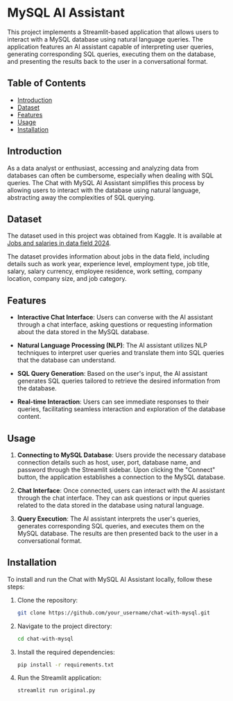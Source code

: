 # MySQL AI Assistant

This project implements a Streamlit-based application that allows users to interact with a MySQL database using natural language queries. The application features an AI assistant capable of interpreting user queries, generating corresponding SQL queries, executing them on the database, and presenting the results back to the user in a conversational format.


## Table of Contents

- [Introduction](#introduction)
- [Dataset](#dataset)
- [Features](#features)
- [Usage](#usage)
- [Installation](#installation)

## Introduction

As a data analyst or enthusiast, accessing and analyzing data from databases can often be cumbersome, especially when dealing with SQL queries. The Chat with MySQL AI Assistant simplifies this process by allowing users to interact with the database using natural language, abstracting away the complexities of SQL querying.


## Dataset

The dataset used in this project was obtained from Kaggle. It is available at [Jobs and salaries in data field 2024](https://www.kaggle.com/datasets/murilozangari/jobs-and-salaries-in-data-field-2024).

The dataset provides information about jobs in the data field, including details such as work year, experience level, employment type, job title, salary, salary currency, employee residence, work setting, company location, company size, and job category.


## Features

- **Interactive Chat Interface**: Users can converse with the AI assistant through a chat interface, asking questions or requesting information about the data stored in the MySQL database.
  
- **Natural Language Processing (NLP)**: The AI assistant utilizes NLP techniques to interpret user queries and translate them into SQL queries that the database can understand.

- **SQL Query Generation**: Based on the user's input, the AI assistant generates SQL queries tailored to retrieve the desired information from the database.

- **Real-time Interaction**: Users can see immediate responses to their queries, facilitating seamless interaction and exploration of the database content.

## Usage

1. **Connecting to MySQL Database**: Users provide the necessary database connection details such as host, user, port, database name, and password through the Streamlit sidebar. Upon clicking the "Connect" button, the application establishes a connection to the MySQL database.

2. **Chat Interface**: Once connected, users can interact with the AI assistant through the chat interface. They can ask questions or input queries related to the data stored in the database using natural language.

3. **Query Execution**: The AI assistant interprets the user's queries, generates corresponding SQL queries, and executes them on the MySQL database. The results are then presented back to the user in a conversational format.

## Installation

To install and run the Chat with MySQL AI Assistant locally, follow these steps:

1. Clone the repository:
   ```bash
   git clone https://github.com/your_username/chat-with-mysql.git

2. Navigate to the project directory:
   ```bash
   cd chat-with-mysql
   
3. Install the required dependencies:
   ```bash
   pip install -r requirements.txt
   
4. Run the Streamlit application:
   ```bash
   streamlit run original.py
   ```




